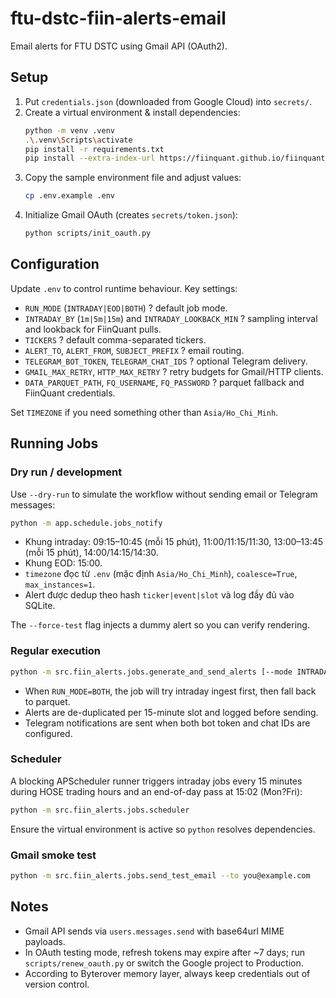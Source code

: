 # ftu-dstc-fiin-alerts-email

Email alerts for FTU DSTC using Gmail API (OAuth2).

## Setup
1. Put `credentials.json` (downloaded from Google Cloud) into `secrets/`.
2. Create a virtual environment & install dependencies:
   ```bash
   python -m venv .venv
   .\.venv\Scripts\activate
   pip install -r requirements.txt
   pip install --extra-index-url https://fiinquant.github.io/fiinquantx/simple fiinquantx
   ```
3. Copy the sample environment file and adjust values:
   ```bash
   cp .env.example .env
   ```
4. Initialize Gmail OAuth (creates `secrets/token.json`):
   ```bash
   python scripts/init_oauth.py
   ```

## Configuration
Update `.env` to control runtime behaviour. Key settings:
- `RUN_MODE` (`INTRADAY|EOD|BOTH`) ? default job mode.
- `INTRADAY_BY` (`1m|5m|15m`) and `INTRADAY_LOOKBACK_MIN` ? sampling interval and lookback for FiinQuant pulls.
- `TICKERS` ? default comma-separated tickers.
- `ALERT_TO`, `ALERT_FROM`, `SUBJECT_PREFIX` ? email routing.
- `TELEGRAM_BOT_TOKEN`, `TELEGRAM_CHAT_IDS` ? optional Telegram delivery.
- `GMAIL_MAX_RETRY`, `HTTP_MAX_RETRY` ? retry budgets for Gmail/HTTP clients.
- `DATA_PARQUET_PATH`, `FQ_USERNAME`, `FQ_PASSWORD` ? parquet fallback and FiinQuant credentials.

Set `TIMEZONE` if you need something other than `Asia/Ho_Chi_Minh`.

## Running Jobs
### Dry run / development
Use `--dry-run` to simulate the workflow without sending email or Telegram messages:
```bash
python -m app.schedule.jobs_notify
```
- Khung intraday: 09:15–10:45 (mỗi 15 phút), 11:00/11:15/11:30, 13:00–13:45 (mỗi 15 phút), 14:00/14:15/14:30.
- Khung EOD: 15:00.
- `timezone` đọc từ `.env` (mặc định `Asia/Ho_Chi_Minh`), `coalesce=True`, `max_instances=1`.
- Alert được dedup theo hash `ticker|event|slot` và log đầy đủ vào SQLite.

The `--force-test` flag injects a dummy alert so you can verify rendering.

### Regular execution
```bash
python -m src.fiin_alerts.jobs.generate_and_send_alerts [--mode INTRADAY|EOD|BOTH] [--tickers VNM,HPG]
```
- When `RUN_MODE=BOTH`, the job will try intraday ingest first, then fall back to parquet.
- Alerts are de-duplicated per 15-minute slot and logged before sending.
- Telegram notifications are sent when both bot token and chat IDs are configured.

### Scheduler
A blocking APScheduler runner triggers intraday jobs every 15 minutes during HOSE trading hours and an end-of-day pass at 15:02 (Mon?Fri):
```bash
python -m src.fiin_alerts.jobs.scheduler
```
Ensure the virtual environment is active so `python` resolves dependencies.

### Gmail smoke test
```bash
python -m src.fiin_alerts.jobs.send_test_email --to you@example.com
```

## Notes
- Gmail API sends via `users.messages.send` with base64url MIME payloads.
- In OAuth testing mode, refresh tokens may expire after ~7 days; run `scripts/renew_oauth.py` or switch the Google project to Production.
- According to Byterover memory layer, always keep credentials out of version control.
